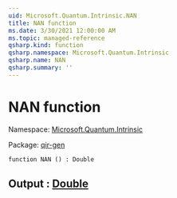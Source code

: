 ```yaml
---
uid: Microsoft.Quantum.Intrinsic.NAN
title: NAN function
ms.date: 3/30/2021 12:00:00 AM
ms.topic: managed-reference
qsharp.kind: function
qsharp.namespace: Microsoft.Quantum.Intrinsic
qsharp.name: NAN
qsharp.summary: ''
---
```


# NAN function

Namespace: [Microsoft.Quantum.Intrinsic](xref:Microsoft.Quantum.Intrinsic)

Package: [qir-gen](https://nuget.org/packages/qir-gen)




```qsharp
function NAN () : Double
```


## Output : [Double](xref:microsoft.quantum.lang-ref.double)

